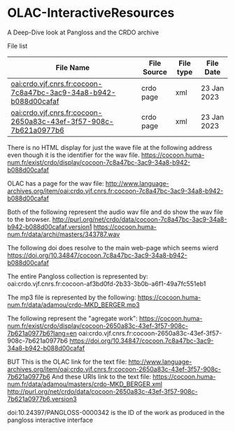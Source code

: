 # OLAC-InteractiveResources
A Deep-Dive look at Pangloss and the CRDO archive



File list

File Name | File Source | File type | File Date
---|---|---|---
[oai:crdo.vjf.cnrs.fr:cocoon-7c8a47bc-3ac9-34a8-b942-b088d00cafaf](https://cocoon.huma-num.fr/crdo_servlet/oai-pmh?verb=GetRecord&metadataPrefix=olac&identifier=oai:crdo.vjf.cnrs.fr:cocoon-7c8a47bc-3ac9-34a8-b942-b088d00cafaf) | crdo page | xml | 23 Jan 2023
[oai:crdo.vjf.cnrs.fr:cocoon-2650a83c-43ef-3f57-908c-7b621a0977b6](https://cocoon.huma-num.fr/crdo_servlet/oai-pmh?verb=GetRecord&metadataPrefix=olac&identifier=oai:crdo.vjf.cnrs.fr:cocoon-2650a83c-43ef-3f57-908c-7b621a0977b6) | crdo page | xml | 23 Jan 2023


There is no HTML display for just the wave file at the following address even though it is the identifier for the wav file.
https://cocoon.huma-num.fr/exist/crdo/display/cocoon-7c8a47bc-3ac9-34a8-b942-b088d00cafaf

OLAC has a page for the wav file: 
http://www.language-archives.org/item/oai:crdo.vjf.cnrs.fr:cocoon-7c8a47bc-3ac9-34a8-b942-b088d00cafaf

Both of the following represent the audio wav file and do show the wav file to the browser.
http://purl.org/net/crdo/data/cocoon-7c8a47bc-3ac9-34a8-b942-b088d00cafaf.version1
https://cocoon.huma-num.fr/data/archi/masters/343787.wav

The following doi does resolve to the main web-page which seems wierd
https://doi.org/10.34847/cocoon.7c8a47bc-3ac9-34a8-b942-b088d00cafaf

The entire Pangloss collection is represented by:
oai:crdo.vjf.cnrs.fr:cocoon-af3bd0fd-2b33-3b0b-a6f1-49a7fc551eb1

The mp3 file is represented by the following:
https://cocoon.huma-num.fr/data/adamou/crdo-MKD_BERGER.mp3

The following represent the "agregate work":
https://cocoon.huma-num.fr/exist/crdo/display/cocoon-2650a83c-43ef-3f57-908c-7b621a0977b6?lang=en
oai:crdo.vjf.cnrs.fr:cocoon-2650a83c-43ef-3f57-908c-7b621a0977b6 
https://doi.org/10.34847/cocoon.7c8a47bc-3ac9-34a8-b942-b088d00cafaf

BUT
This is the OLAC link for the text file:
http://www.language-archives.org/item/oai:crdo.vjf.cnrs.fr:cocoon-2650a83c-43ef-3f57-908c-7b621a0977b6
And these URIs link to the text file:
https://cocoon.huma-num.fr/data/adamou/masters/crdo-MKD_BERGER.xml
http://purl.org/net/crdo/data/cocoon-2650a83c-43ef-3f57-908c-7b621a0977b6.version3


doi:10.24397/PANGLOSS-0000342 is the ID of the work as produced in the pangloss interactive interface


